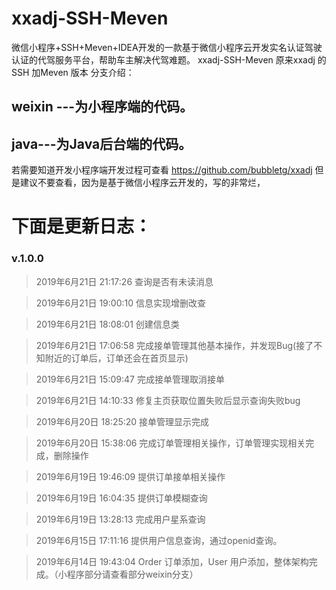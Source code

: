 # xxadj-SSH-Meven
微信小程序+SSH+Meven+IDEA开发的一款基于微信小程序云开发实名认证驾驶认证的代驾服务平台，帮助车主解决代驾难题。
xxadj-SSH-Meven 原来xxadj 的SSH 加Meven 版本
分支介绍： 
## weixin ---为小程序端的代码。

## java---为Java后台端的代码。

若需要知道开发小程序端开发过程可查看 https://github.com/bubbletg/xxadj 但是建议不要查看，因为是基于微信小程序云开发的，写的非常烂，


# 下面是更新日志：
### v.1.0.0 

> 2019年6月21日 21:17:26 查询是否有未读消息

> 2019年6月21日 19:00:10 信息实现增删改查

> 2019年6月21日 18:08:01 创建信息类

> 2019年6月21日 17:06:58 完成接单管理其他基本操作，并发现Bug(接了不知附近的订单后，订单还会在首页显示)

> 2019年6月21日 15:09:47 完成接单管理取消接单

> 2019年6月21日 14:10:33 修复主页获取位置失败后显示查询失败bug

> 2019年6月20日 18:25:20 接单管理显示完成

> 2019年6月20日 15:38:06 完成订单管理相关操作，订单管理实现相关完成，删除操作

> 2019年6月19日 19:46:09 提供订单接单相关操作

> 2019年6月19日 16:04:35 提供订单模糊查询

> 2019年6月19日 13:28:13 完成用户星系查询

> 2019年6月15日 17:11:16 提供用户信息查询，通过openid查询。 

> 2019年6月14日 19:43:04 Order 订单添加，User 用户添加，整体架构完成。（小程序部分请查看部分weixin分支）